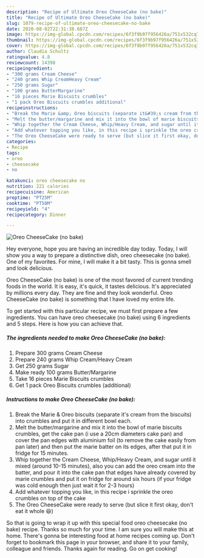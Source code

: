 ```yaml
---
description: "Recipe of Ultimate Oreo CheeseCake (no bake)"
title: "Recipe of Ultimate Oreo CheeseCake (no bake)"
slug: 1079-recipe-of-ultimate-oreo-cheesecake-no-bake
date: 2020-08-02T22:31:38.687Z
image: https://img-global.cpcdn.com/recipes/6f3f9b97f956426a/751x532cq70/oreo-cheesecake-no-bake-recipe-main-photo.jpg
thumbnail: https://img-global.cpcdn.com/recipes/6f3f9b97f956426a/751x532cq70/oreo-cheesecake-no-bake-recipe-main-photo.jpg
cover: https://img-global.cpcdn.com/recipes/6f3f9b97f956426a/751x532cq70/oreo-cheesecake-no-bake-recipe-main-photo.jpg
author: Claudia Schultz
ratingvalue: 4.8
reviewcount: 14398
recipeingredient:
- "300 grams Cream Cheese"
- "240 grams Whip CreamHeavy Cream"
- "250 grams Sugar"
- "100 grams ButterMargarine"
- "16 pieces Marie Biscuits crumbles"
- "1 pack Oreo Biscuits crumbles additional"
recipeinstructions:
- "Break the Marie &amp; Oreo biscuits (separate it&#39;s cream from the biscuits) into crumbles and put it in different bowl each."
- "Melt the butter/margarine and mix it into the bowl of marie biscuits crumbles, get the cake pan (i use a 20cm diameters cake pan) and cover the pan edges with aluminium foil (to remove the cake easily from pan later) and then put the marie batter on its edges, after that put it in fridge for 15 minutes."
- "Whip together the Cream Cheese, Whip/Heavy Cream, and sugar until it mixed (around 10-15 minutes), also you can add the oreo cream into the batter, and pour it into the cake pan that edges have already covered by marie crumbles and put it on fridge for around six hours (if your fridge was cold enough then just wait it for 2-3 hours)"
- "Add whatever topping you like, in this recipe i sprinkle the oreo crumbles on top of the cake"
- "The Oreo CheeseCake were ready to serve (but slice it first okay, don&#39;t eat it whole 😆)"
categories:
- Recipe
tags:
- oreo
- cheesecake
- no

katakunci: oreo cheesecake no 
nutrition: 221 calories
recipecuisine: American
preptime: "PT25M"
cooktime: "PT50M"
recipeyield: "4"
recipecategory: Dinner

---
```



![Oreo CheeseCake (no bake)](https://img-global.cpcdn.com/recipes/6f3f9b97f956426a/751x532cq70/oreo-cheesecake-no-bake-recipe-main-photo.jpg)

Hey everyone, hope you are having an incredible day today. Today, I will show you a way to prepare a distinctive dish, oreo cheesecake (no bake). One of my favorites. For mine, I will make it a bit tasty. This is gonna smell and look delicious.

Oreo CheeseCake (no bake) is one of the most favored of current trending foods in the world. It is easy, it's quick, it tastes delicious. It's appreciated by millions every day. They are fine and they look wonderful. Oreo CheeseCake (no bake) is something that I have loved my entire life.




To get started with this particular recipe, we must first prepare a few ingredients. You can have oreo cheesecake (no bake) using 6 ingredients and 5 steps. Here is how you can achieve that.

<!--inarticleads1-->

##### The ingredients needed to make Oreo CheeseCake (no bake):

1. Prepare 300 grams Cream Cheese
1. Prepare 240 grams Whip Cream/Heavy Cream
1. Get 250 grams Sugar
1. Make ready 100 grams Butter/Margarine
1. Take 16 pieces Marie Biscuits crumbles
1. Get 1 pack Oreo Biscuits crumbles (additional)




<!--inarticleads2-->

##### Instructions to make Oreo CheeseCake (no bake):

1. Break the Marie &amp; Oreo biscuits (separate it&#39;s cream from the biscuits) into crumbles and put it in different bowl each.
1. Melt the butter/margarine and mix it into the bowl of marie biscuits crumbles, get the cake pan (i use a 20cm diameters cake pan) and cover the pan edges with aluminium foil (to remove the cake easily from pan later) and then put the marie batter on its edges, after that put it in fridge for 15 minutes.
1. Whip together the Cream Cheese, Whip/Heavy Cream, and sugar until it mixed (around 10-15 minutes), also you can add the oreo cream into the batter, and pour it into the cake pan that edges have already covered by marie crumbles and put it on fridge for around six hours (if your fridge was cold enough then just wait it for 2-3 hours)
1. Add whatever topping you like, in this recipe i sprinkle the oreo crumbles on top of the cake
1. The Oreo CheeseCake were ready to serve (but slice it first okay, don&#39;t eat it whole 😆)




So that is going to wrap it up with this special food oreo cheesecake (no bake) recipe. Thanks so much for your time. I am sure you will make this at home. There's gonna be interesting food at home recipes coming up. Don't forget to bookmark this page in your browser, and share it to your family, colleague and friends. Thanks again for reading. Go on get cooking!
